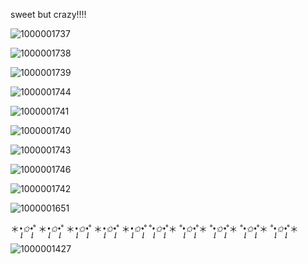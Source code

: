 sweet but crazy!!!! 

![1000001737](https://github.com/user-attachments/assets/24584ac3-0e2a-4045-9fec-26b3a38c3a30)

![1000001738](https://github.com/user-attachments/assets/219d62e3-22ae-40bb-aa2a-9e01179f5fef)

![1000001739](https://github.com/user-attachments/assets/c135f122-e1c3-4a0a-893a-e80203256539)

![1000001744](https://github.com/user-attachments/assets/aa8db5ae-374d-42dd-9a2b-1ef2e25237b0)

![1000001741](https://github.com/user-attachments/assets/55611594-6b72-4740-b05d-696d2c228daf)

![1000001740](https://github.com/user-attachments/assets/509121af-6f0d-45e4-815b-33e9d25fd35f)

![1000001743](https://github.com/user-attachments/assets/11f8c85b-a67a-4f61-9ac5-706db07d4a59)

![1000001746](https://github.com/user-attachments/assets/da0417b1-75da-4dfc-85ff-fe96881e292b)

 ![1000001742](https://github.com/user-attachments/assets/c8eb774b-619b-4a33-a28f-43d8f2e839d1)

![1000001651](https://github.com/user-attachments/assets/14440809-f02d-4763-9636-0ba225404079)

＊*•̩̩͙✩•̩̩͙*˚ ＊*•̩̩͙✩•̩̩͙*˚ ＊*•̩̩͙✩•̩̩͙*˚ ＊*•̩̩͙✩•̩̩͙*˚ ＊*•̩̩͙✩•̩̩͙*˚  ˚*•̩̩͙✩•̩̩͙*˚＊ ˚*•̩̩͙✩•̩̩͙*˚＊ ˚*•̩̩͙✩•̩̩͙*˚＊ ˚*•̩̩͙✩•̩̩͙*˚＊ ˚*•̩̩͙✩•̩̩͙*˚＊




![1000001427](https://github.com/user-attachments/assets/eb7bb419-9c09-4b2a-8dad-475b4a8bf6f0)

